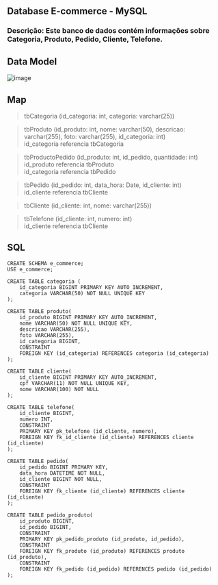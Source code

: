 ## Database E-commerce - MySQL

<h3>Descrição: Este banco de dados contém informações sobre Categoria, Produto, Pedido, Cliente, Telefone.</h3>

<h2>Data Model</h2>

![image](https://github.com/santosjhony12/E-commerce/assets/123211025/b074c33a-f563-40ca-b045-939c6e122629)

<h2>Map</h2>

<p>
  
> tbCategoria (id_categoria: int, categoria: varchar(25))

> tbProduto (id_produto: int, nome: varchar(50), descricao: varchar(255), foto: varchar(255), id_categoria: int)<br>
id_categoria referencia tbCategoria

> tbProductoPedido (id_produto: int, id_pedido, quantidade: int)<br>
id_produto referencia tbProduto <br>
id_categoria referencia tbPedido

> tbPedido (id_pedido: int, data_hora: Date, id_cliente: int)<br>
id_cliente referencia tbCliente

> tbCliente (id_cliente: int, nome: varchar(255))

> tbTelefone (id_cliente: int, numero: int)<br>
id_cliente referencia tbCliente

</p>

<h2>SQL</h2>

```
CREATE SCHEMA e_commerce;
USE e_commerce;

CREATE TABLE categoria (
    id_categoria BIGINT PRIMARY KEY AUTO_INCREMENT, 
    categoria VARCHAR(50) NOT NULL UNIQUE KEY
);

CREATE TABLE produto(
    id_produto BIGINT PRIMARY KEY AUTO_INCREMENT,
    nome VARCHAR(50) NOT NULL UNIQUE KEY, 
    descricao VARCHAR(255), 
    foto VARCHAR(255), 
    id_categoria BIGINT,
    CONSTRAINT
    FOREIGN KEY (id_categoria) REFERENCES categoria (id_categoria)
);

CREATE TABLE cliente(
    id_cliente BIGINT PRIMARY KEY AUTO_INCREMENT,
    cpf VARCHAR(11) NOT NULL UNIQUE KEY, 
    nome VARCHAR(100) NOT NULL
);

CREATE TABLE telefone(
    id_cliente BIGINT, 
    numero INT, 
    CONSTRAINT 
    PRIMARY KEY pk_telefone (id_cliente, numero),
    FOREIGN KEY fk_id_cliente (id_cliente) REFERENCES cliente (id_cliente)
);

CREATE TABLE pedido(
    id_pedido BIGINT PRIMARY KEY, 
    data_hora DATETIME NOT NULL, 
    id_cliente BIGINT NOT NULL, 
    CONSTRAINT 
    FOREIGN KEY fk_cliente (id_cliente) REFERENCES cliente (id_cliente)
);

CREATE TABLE pedido_produto(
    id_produto BIGINT, 
    id_pedido BIGINT,
    CONSTRAINT 
    PRIMARY KEY pk_pedido_produto (id_produto, id_pedido),
    CONSTRAINT 
    FOREIGN KEY fk_produto (id_produto) REFERENCES produto (id_produto),
    CONSTRAINT 
    FOREIGN KEY fk_pedido (id_pedido) REFERENCES pedido (id_pedido)
);
```
